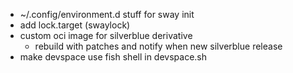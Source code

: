 - ~/.config/environment.d stuff for sway init
- add lock.target (swaylock)
- custom oci image for silverblue derivative
    - rebuild with patches and notify when new silverblue release
- make devspace use fish shell in devspace.sh
